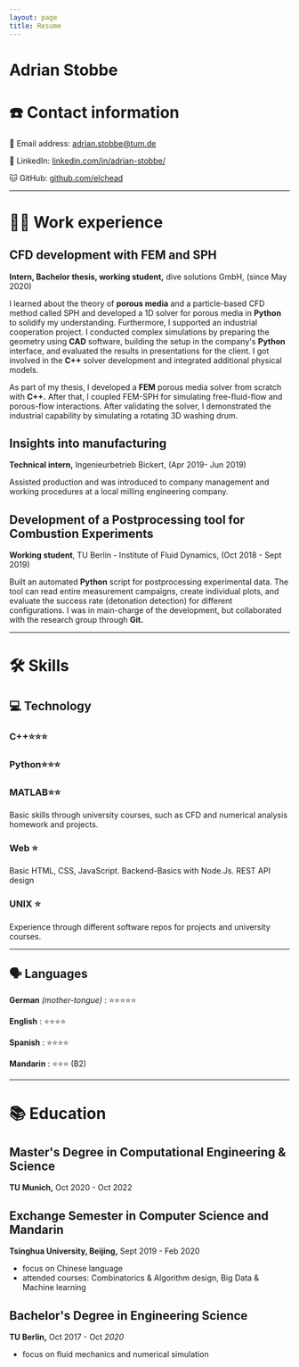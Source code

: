 ```yaml
---
layout: page
title: Resume
---
```


# Adrian Stobbe

# ☎️ Contact information

📧 Email address: [adrian.stobbe@tum.de](mailto:adrian.stobbe@tum.de)

🔗 LinkedIn: [linkedin.com/in/adrian-stobbe/](https://www.linkedin.com/in/adrian-stobbe/)

🐱 GitHub: [github.com/elchead](https://github.com/elchead)

---

# 👨‍💻 Work experience

## CFD development with FEM and SPH

**Intern, Bachelor thesis, working student,** dive solutions GmbH, (since May 2020)

I learned about the theory of **porous media** and a particle-based CFD method called SPH and developed a 1D solver for porous media in **Python** to solidify my understanding. Furthermore, I supported an industrial cooperation project. I conducted complex simulations by preparing the geometry using **CAD** software, building the setup in the company's **Python** interface, and evaluated the results in presentations for the client. I got involved in the **C++** solver development and integrated additional physical models.

As part of my thesis, I developed a **FEM** porous media solver from scratch with **C++.** After that, I coupled FEM-SPH for simulating free-fluid-flow and porous-flow interactions. After validating the solver, I demonstrated the industrial capability by simulating a rotating 3D washing drum.

## Insights into manufacturing

**Technical intern,** Ingenieurbetrieb Bickert, (Apr 2019- Jun 2019)

Assisted production and was introduced to company management and working procedures at a local milling engineering company.

## Development of a Postprocessing tool for Combustion Experiments

**Working student**, TU Berlin - Institute of Fluid Dynamics, (Oct 2018 - Sept 2019)

Built an automated **Python** script for postprocessing experimental data. The tool can read entire measurement campaigns, create individual plots, and evaluate the success rate (detonation detection) for different configurations. I was in main-charge of the development, but collaborated with the research group through **Git.**

---

# 🛠 Skills

## 💻 Technology

<!-- Link projects -->

### C++⭐️⭐️⭐️

### Python⭐️⭐️⭐️

### MATLAB⭐️⭐️

Basic skills through university courses, such as CFD and numerical analysis homework and projects.

### Web ⭐️

Basic HTML, CSS, JavaScript. Backend-Basics with Node.Js. REST API design

### UNIX ⭐️

Experience through different software repos for projects and university courses.

---

## 🗣 Languages

**German** _(mother-tongue)_ : ⭐️⭐️⭐️⭐️⭐️

**English** : ⭐️⭐️⭐️⭐️

**Spanish** : ⭐️⭐️⭐️⭐️

**Mandarin** : ⭐️⭐️⭐️ (B2)

---

# 📚 Education

## Master's Degree in Computational Engineering & Science

**TU Munich,** Oct 2020 - Oct 2022

## Exchange Semester in Computer Science and Mandarin

**Tsinghua University, Beijing,** Sept 2019 - Feb 2020

- focus on Chinese language
- attended courses: Combinatorics & Algorithm design, Big Data & Machine learning

## Bachelor's Degree in Engineering Science

**TU Berlin,** Oct 2017 - Oct _2020_

- focus on fluid mechanics and numerical simulation
